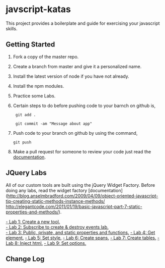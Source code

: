 # javscript-katas
This project provides a boilerplate and guide for exercising your javascript skills.

## Getting Started
1. Fork a copy of the master repo. 
2. Create a branch from master and give it a personalized name. 
3. Install the latest version of node if you have not already.
4. Install the npm modules.
5. Practice some Labs.
6. Certain steps to do before pushing code to your barnch on github is, 
    
        git add .
    
        git commit -am "Message about app"

7. Push code to your branch on github by using the command,

       git push
       
8. Make a pull request for someone to review your code just read the [documentation](https://help.github.com/articles/using-pull-requests). 

## JQuery Labs

All of our custom tools are built using the jQuery Widget Factory. Before doing any labs, read the widget factory [documentation](http://blog.anselmbradford.com/2009/04/09/object-oriented-javascript-tip-creating-static-methods-instance-methods/
http://elegantcode.com/2011/01/19/basic-javascript-part-7-static-properties-and-methods/).

<a href="public/jquery/lab1/README.md"> - Lab 1: Create a new tool.</a><br>
<a href="public/jquery/lab2/README.md"> - Lab 2: Subscribe to create & destroy events lab.</a><br>
<a href="public/jquery/lab3/README.md"> - Lab 3: Public, private, and static properties and functions.</a>
<a href="public/jquery/lab4/README.md"> - Lab 4: Get element.</a>
<a href="public/jquery/lab5/README.md"> - Lab 5: Set style.</a>
<a href="public/jquery/lab6/README.md"> - Lab 6: Create spans.</a>
<a href="public/jquery/lab7/README.md"> - Lab 7: Create tables.</a>
<a href="public/jquery/lab8/README.md"> - Lab 8: Inject html.</a>
<a href="public/jquery/lab9/README.md"> - Lab 9: Set options.</a>

## Change Log
